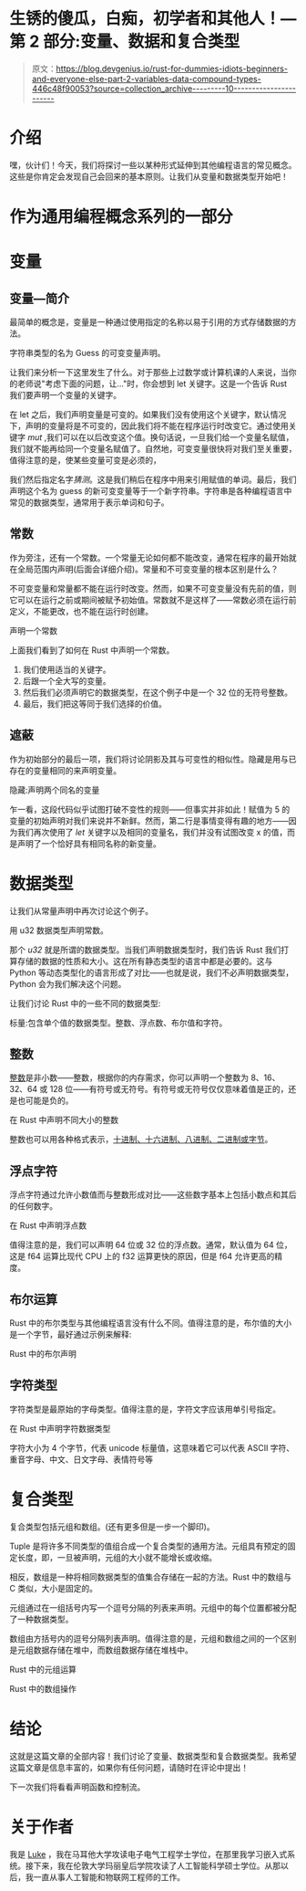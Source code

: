 # 生锈的傻瓜，白痴，初学者和其他人！—第 2 部分:变量、数据和复合类型

> 原文：<https://blog.devgenius.io/rust-for-dummies-idiots-beginners-and-everyone-else-part-2-variables-data-compound-types-446c48f90053?source=collection_archive---------10----------------------->

# 介绍

嘿，伙计们！今天，我们将探讨一些以某种形式延伸到其他编程语言的常见概念。这些是你肯定会发现自己会回来的基本原则。让我们从变量和数据类型开始吧！

# 作为通用编程概念系列的一部分

# 变量

## 变量—简介

最简单的概念是，变量是一种通过使用指定的名称以易于引用的方式存储数据的方法。

字符串类型的名为 Guess 的可变变量声明。

让我们来分析一下这里发生了什么。对于那些上过数学或计算机课的人来说，当你的老师说"考虑下面的问题，让…"时，你会想到 let 关键字。这是一个告诉 Rust 我们要声明一个变量的关键字。

在 let 之后，我们声明变量是可变的。如果我们没有使用这个关键字，默认情况下，声明的变量将是不可变的，因此我们将不能在程序运行时改变它。通过使用关键字 *mut* ,我们可以在以后改变这个值。换句话说，一旦我们给一个变量名赋值，我们就不能再给同一个变量名赋值了。自然地，可变变量很快将对我们至关重要，值得注意的是，使某些变量可变是必须的，

我们然后指定名字*猜测*。这是我们稍后在程序中用来引用赋值的单词。最后，我们声明这个名为 guess 的新可变变量等于一个新字符串。字符串是各种编程语言中常见的数据类型，通常用于表示单词和句子。

## 常数

作为旁注，还有一个常数。一个常量无论如何都不能改变，通常在程序的最开始就在全局范围内声明(后面会详细介绍)。常量和不可变变量的根本区别是什么？

不可变变量和常量都不能在运行时改变。然而，如果不可变变量没有先前的值，则它可以在运行之前或期间被赋予初始值。常数就不是这样了——常数必须在运行前定义，不能更改，也不能在运行时创建。

声明一个常数

上面我们看到了如何在 Rust 中声明一个常数。

1.  我们使用适当的关键字。
2.  后跟一个全大写的变量。
3.  然后我们必须声明它的数据类型，在这个例子中是一个 32 位的无符号整数。
4.  最后，我们把这等同于我们选择的价值。

## 遮蔽

作为初始部分的最后一项，我们将讨论阴影及其与可变性的相似性。隐藏是用与已存在的变量相同的来声明变量。

隐藏:声明两个同名的变量

乍一看，这段代码似乎试图打破不变性的规则——但事实并非如此！赋值为 5 的变量的初始声明对我们来说并不新鲜。然而，第二行是事情变得有趣的地方——因为我们再次使用了 *let* 关键字以及相同的变量名，我们并没有试图改变 x 的值，而是声明了一个恰好具有相同名称的新变量。

# 数据类型

让我们从常量声明中再次讨论这个例子。

用 u32 数据类型声明常数。

那个 *u32* 就是所谓的数据类型。当我们声明数据类型时，我们告诉 Rust 我们打算存储的数据的性质和大小。这在所有静态类型的语言中都是必要的。这与 Python 等动态类型化的语言形成了对比——也就是说，我们不必声明数据类型，Python 会为我们解决这个问题。

让我们讨论 Rust 中的一些不同的数据类型:

标量:包含单个值的数据类型。整数、浮点数、布尔值和字符。

## 整数

[整数](https://medium.com/@marcinbaraniecki/on-integer-types-in-rust-b3dc1b0a23d3)是非小数——整数，根据你的内存需求，你可以声明一个整数为 8、16、32、64 或 128 位——有符号或无符号。有符号或无符号仅仅意味着值是正的，还是也可能是负的。

在 Rust 中声明不同大小的整数

整数也可以用各种格式表示，[十进制、十六进制、八进制、二进制或字节](https://www.rapidtables.com/convert/number/hex-dec-bin-converter.html)。

## 浮点字符

浮点字符通过允许小数值而与整数形成对比——这些数字基本上包括小数点和其后的任何数字。

在 Rust 中声明浮点数

值得注意的是，我们可以声明 64 位或 32 位的浮点数。通常，默认值为 64 位，这是 f64 运算比现代 CPU 上的 f32 运算更快的原因，但是 f64 允许更高的精度。

## 布尔运算

Rust 中的布尔类型与其他编程语言没有什么不同。值得注意的是，布尔值的大小是一个字节，最好通过示例来解释:

Rust 中的布尔声明

## 字符类型

字符类型是最原始的字母类型。值得注意的是，字符文字应该用单引号指定。

在 Rust 中声明字符数据类型

字符大小为 4 个字节，代表 unicode 标量值，这意味着它可以代表 ASCII 字符、重音字母、中文、日文字母、表情符号等

# 复合类型

复合类型包括元组和数组。(还有更多但是一步一个脚印)。

Tuple 是将许多不同类型的值组合成一个复合类型的通用方法。元组具有预定的固定长度，即，一旦被声明，元组的大小就不能增长或收缩。

相反，数组是一种将相同数据类型的值集合存储在一起的方法。Rust 中的数组与 C 类似，大小是固定的。

元组通过在一组括号内写一个逗号分隔的列表来声明。元组中的每个位置都被分配了一种数据类型。

数组由方括号内的逗号分隔列表声明。值得注意的是，元组和数组之间的一个区别是元组数据存储在堆中，而数组数据存储在堆栈中。

Rust 中的元组运算

Rust 中的数组操作

# 结论

这就是这篇文章的全部内容！我们讨论了变量、数据类型和复合数据类型。我希望这篇文章是信息丰富的，如果你有任何问题，请随时在评论中提出！

下一次我们将看看声明函数和控制流。

# 关于作者

我是 [Luke](https://www.linkedin.com/in/lukeabela5698/) ，我在马耳他大学攻读电子电气工程学士学位，在那里我学习嵌入式系统。接下来，我在伦敦大学玛丽皇后学院攻读了人工智能科学硕士学位。从那以后，我一直从事人工智能和物联网工程师的工作。